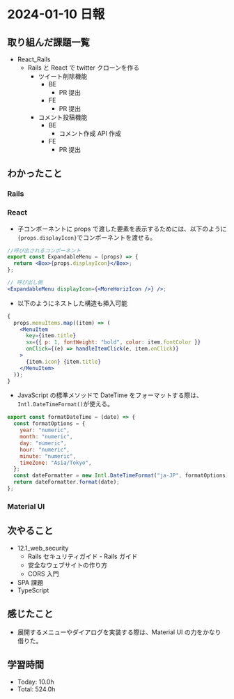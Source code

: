 # 2024-01-10 日報

## 取り組んだ課題一覧

- React_Rails
  - Rails と React で twitter クローンを作る
    - ツイート削除機能
      - BE
        - PR 提出
      - FE
        - PR 提出
    - コメント投稿機能
      - BE
        - コメント作成 API 作成
      - FE
        - PR 提出

## わかったこと

### Rails

### React

- 子コンポーネントに props で渡した要素を表示するためには、以下のように`{props.displayIcon}`でコンポーネントを渡せる。

```jsx
//呼び出されるコンポーネント
export const ExpandableMenu = (props) => {
  return <Box>{props.displayIcon}</Box>;
};

// 呼び出し側
<ExpandableMenu displayIcon={<MoreHorizIcon />} />;
```

- 以下のようにネストした構造も挿入可能

```jsx
{
  props.menuItems.map((item) => (
    <MenuItem
      key={item.title}
      sx={{ p: 1, fontWeight: "bold", color: item.fontColor }}
      onClick={(e) => handleItemClick(e, item.onClick)}
    >
      {item.icon} {item.title}
    </MenuItem>
  ));
}
```

- JavaScript の標準メソッドで DateTime をフォーマットする際は、`Intl.DateTimeFormat()`が使える。

```js
export const formatDateTime = (date) => {
  const formatOptions = {
    year: "numeric",
    month: "numeric",
    day: "numeric",
    hour: "numeric",
    minute: "numeric",
    timeZone: "Asia/Tokyo",
  };
  const dateFormatter = new Intl.DateTimeFormat("ja-JP", formatOptions);
  return dateFormatter.format(date);
};
```

### Material UI

## 次やること

- 12.1_web_security
  - Rails セキュリティガイド - Rails ガイド
  - 安全なウェブサイトの作り方
  - CORS 入門
- SPA 課題
- TypeScript

## 感じたこと

- 展開するメニューやダイアログを実装する際は、Material UI の力をかなり借りた。

## 学習時間

- Today: 10.0h
- Total: 524.0h
